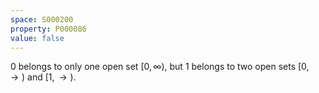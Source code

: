 ```yaml
---
space: S000200
property: P000086
value: false
---
```


$0$ belongs to only one open set $[0,\infty)$, but $1$ belongs to two open sets $[0,\rightarrow)$
and $[1,\rightarrow)$.
